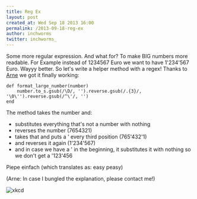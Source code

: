 ```yaml
---
title: Reg Ex
layout: post
created_at: Wed Sep 18 2013 16:00
permalink: /2013-09-18-reg-ex
author: inchworms
twitter: inchworms_
---
```


Some more regular expression. And what for? To make BIG numbers more readable. For Example instead of 1234567 Euro we want to have 1'234'567 Euro. Wayyy better. So let's write a helper method with a regex! Thanks to [Arne](https://twitter.com/plexus) we got it finally working:

    def format_large_number(number)
        number.to_s.gsub(/\D/, '').reverse.gsub(/.{3}/, '\0\'').reverse.gsub(/^\'/, '')
    end

The method takes the number and:

* substitutes everything that's not a number with nothing
* reverses the number (7654321)
* takes that and puts a ' every third position (765'432'1)
* and reverses it again (1'234'567)
* and in case we have a ' in the beginning, it substitutes it with nothing so we don't get a '123'456

Piepe einfach (which translates as: easy peasy) 

(Arne: In case I bungled the explanation, please contact me!)

![xkcd](/inchworms/images/xkcd_regular_expressions.png)